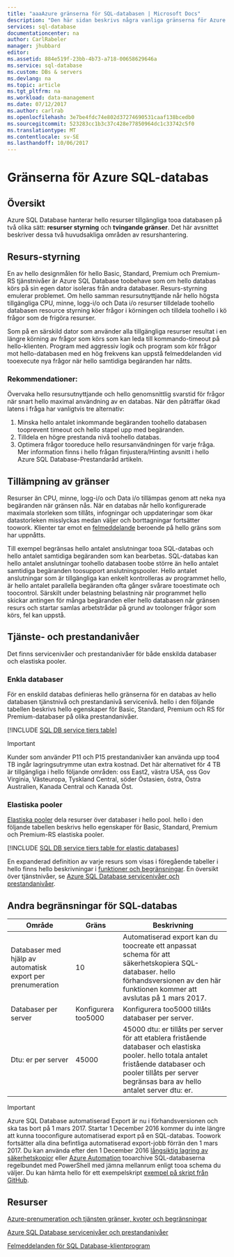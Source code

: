 ```yaml
---
title: "aaaAzure gränserna för SQL-databasen | Microsoft Docs"
description: "Den här sidan beskrivs några vanliga gränserna för Azure SQL Database."
services: sql-database
documentationcenter: na
author: CarlRabeler
manager: jhubbard
editor: 
ms.assetid: 884e519f-23bb-4b73-a718-00658629646a
ms.service: sql-database
ms.custom: DBs & servers
ms.devlang: na
ms.topic: article
ms.tgt_pltfrm: na
ms.workload: data-management
ms.date: 07/12/2017
ms.author: carlrab
ms.openlocfilehash: 3e7be4fdc74e802d37274690531caaf138bcedb0
ms.sourcegitcommit: 523283cc1b3c37c428e77850964dc1c33742c5f0
ms.translationtype: MT
ms.contentlocale: sv-SE
ms.lasthandoff: 10/06/2017
---
```

# <a name="azure-sql-database-resource-limits"></a>Gränserna för Azure SQL-databas
## <a name="overview"></a>Översikt
Azure SQL Database hanterar hello resurser tillgängliga tooa databasen på två olika sätt: **resurser styrning** och **tvingande gränser**. Det här avsnittet beskriver dessa två huvudsakliga områden av resurshantering.

## <a name="resource-governance"></a>Resurs-styrning
En av hello designmålen för hello Basic, Standard, Premium och Premium-RS tjänstnivåer är Azure SQL Database toobehave som om hello databas körs på sin egen dator isoleras från andra databaser. Resurs-styrning emulerar problemet. Om hello samman resursutnyttjande når hello högsta tillgängliga CPU, minne, logg-i/o och Data i/o resurser tilldelade toohello databasen resource styrning köer frågor i körningen och tilldela toohello i kö frågor som de frigöra resurser.

Som på en särskild dator som använder alla tillgängliga resurser resultat i en längre körning av frågor som körs som kan leda till kommando-timeout på hello-klienten. Program med aggressiv logik och program som kör frågor mot hello-databasen med en hög frekvens kan uppstå felmeddelanden vid tooexecute nya frågor när hello samtidiga begäranden har nåtts.

### <a name="recommendations"></a>Rekommendationer:
Övervaka hello resursutnyttjande och hello genomsnittlig svarstid för frågor när snart hello maximal användning av en databas. När den påträffar ökad latens i fråga har vanligtvis tre alternativ:

1. Minska hello antalet inkommande begäranden toohello databasen tooprevent timeout och hello stapel upp med begäranden.
2. Tilldela en högre prestanda nivå toohello databas.
3. Optimera frågor tooreduce hello resursanvändningen för varje fråga. Mer information finns i hello frågan finjustera/Hinting avsnitt i hello Azure SQL Database-Prestandaråd artikeln.

## <a name="enforcement-of-limits"></a>Tillämpning av gränser
Resurser än CPU, minne, logg-i/o och Data i/o tillämpas genom att neka nya begäranden när gränsen nås. När en databas når hello konfigurerade maximala storleken som tillåts, infogningar och uppdateringar som ökar datastorleken misslyckas medan väljer och borttagningar fortsätter toowork. Klienter tar emot en [felmeddelande](sql-database-develop-error-messages.md) beroende på hello gräns som har uppnåtts.

Till exempel begränsas hello antalet anslutningar tooa SQL-databas och hello antalet samtidiga begäranden som kan bearbetas. SQL-databas kan hello antalet anslutningar toohello databasen toobe större än hello antalet samtidiga begäranden toosupport anslutningspooler. Hello antalet anslutningar som är tillgängliga kan enkelt kontrolleras av programmet hello, är hello antalet parallella begäranden ofta gånger svårare tooestimate och toocontrol. Särskilt under belastning belastning när programmet hello skickar antingen för många begäranden eller hello databasen når gränsen resurs och startar samlas arbetstrådar på grund av toolonger frågor som körs, fel kan uppstå.

## <a name="service-tiers-and-performance-levels"></a>Tjänste- och prestandanivåer
Det finns servicenivåer och prestandanivåer för både enskilda databaser och elastiska pooler.

### <a name="single-databases"></a>Enkla databaser
För en enskild databas definieras hello gränserna för en databas av hello databasen tjänstnivå och prestandanivå servicenivå. hello i den följande tabellen beskrivs hello egenskaper för Basic, Standard, Premium och RS för Premium-databaser på olika prestandanivåer.

[!INCLUDE [SQL DB service tiers table](../../includes/sql-database-service-tiers-table.md)]

> [!IMPORTANT]
> Kunder som använder P11 och P15 prestandanivåer kan använda upp too4 TB ingår lagringsutrymme utan extra kostnad. Det här alternativet för 4 TB är tillgängliga i hello följande områden: oss East2, västra USA, oss Gov Virginia, Västeuropa, Tyskland Central, söder Östasien, östra, Östra Australien, Kanada Central och Kanada Öst.
>

### <a name="elastic-pools"></a>Elastiska pooler
[Elastiska pooler](sql-database-elastic-pool.md) dela resurser över databaser i hello pool. hello i den följande tabellen beskrivs hello egenskaper för Basic, Standard, Premium och Premium-RS elastiska pooler.

[!INCLUDE [SQL DB service tiers table for elastic databases](../../includes/sql-database-service-tiers-table-elastic-pools.md)]

En expanderad definition av varje resurs som visas i föregående tabeller i hello finns hello beskrivningar i [funktioner och begränsningar](sql-database-performance-guidance.md#service-tier-capabilities-and-limits). En översikt över tjänstnivåer, se [Azure SQL Database servicenivåer och prestandanivåer](sql-database-service-tiers.md).

## <a name="other-sql-database-limits"></a>Andra begränsningar för SQL-databas
| Område | Gräns | Beskrivning |
| --- | --- | --- |
| Databaser med hjälp av automatisk export per prenumeration |10 |Automatiserad export kan du toocreate ett anpassat schema för att säkerhetskopiera SQL-databaser. hello förhandsversionen av den här funktionen kommer att avslutas på 1 mars 2017.  |
| Databaser per server |Konfigurera too5000 |Konfigurera too5000 tillåts databaser per server. |
| Dtu: er per server |45000 |45000 dtu: er tillåts per server för att etablera fristående databaser och elastiska pooler. hello totala antalet fristående databaser och pooler tillåts per server begränsas bara av hello antalet server dtu: er.  

> [!IMPORTANT]
> Azure SQL Database automatiserad Export är nu i förhandsversionen och ska tas bort på 1 mars 2017. Startar 1 December 2016 kommer du inte längre att kunna tooconfigure automatiserad export på en SQL-databas. Toowork fortsätter alla dina befintliga automatiserad export-jobb förrän den 1 mars 2017. Du kan använda efter den 1 December 2016 [långsiktig lagring av säkerhetskopior](sql-database-long-term-retention.md) eller [Azure Automation](../automation/automation-intro.md) tooarchive SQL-databaserna regelbundet med PowerShell med jämna mellanrum enligt tooa schema du väljer. Du kan hämta hello för ett exempelskript [exempel på skript från GitHub](https://github.com/Microsoft/sql-server-samples/tree/master/samples/manage/azure-automation-automated-export).
>


## <a name="resources"></a>Resurser
[Azure-prenumeration och tjänsten gränser, kvoter och begränsningar](../azure-subscription-service-limits.md)

[Azure SQL Database servicenivåer och prestandanivåer](sql-database-service-tiers.md)

[Felmeddelanden för SQL Database-klientprogram](sql-database-develop-error-messages.md)
